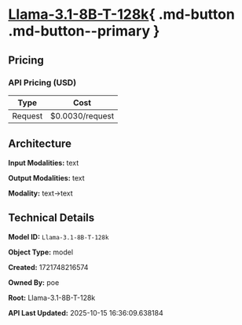 # [Llama-3.1-8B-T-128k](https://poe.com/Llama-3.1-8B-T-128k){ .md-button .md-button--primary }

## Pricing

### API Pricing (USD)

| Type | Cost |
|------|------|
| Request | $0.0030/request |

## Architecture

**Input Modalities:** text

**Output Modalities:** text

**Modality:** text->text


## Technical Details

**Model ID:** `Llama-3.1-8B-T-128k`

**Object Type:** model

**Created:** 1721748216574

**Owned By:** poe

**Root:** Llama-3.1-8B-T-128k

**API Last Updated:** 2025-10-15 16:36:09.638184
